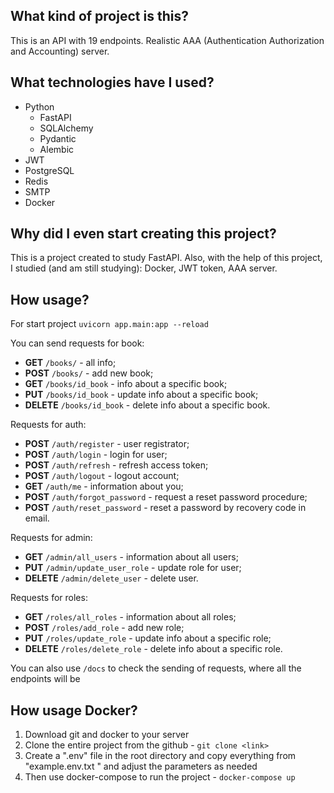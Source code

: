 ## What kind of project is this?
This is an API with 19 endpoints. Realistic AAA (Authentication Authorization and Accounting) server.

## What technologies have I used?
- Python
  - FastAPI
  - SQLAlchemy
  - Pydantic
  - Alembic
- JWT
- PostgreSQL
- Redis
- SMTP
- Docker

## Why did I even start creating this project?
This is a project created to study FastAPI. Also, with the help of this project, I studied (and am still studying): Docker, JWT token, AAA server.

## How usage?
For start project `uvicorn app.main:app --reload`

You can send requests for book:
- **GET** `/books/` - all info;
- **POST** `/books/` - add new book;
- **GET** `/books/id_book` - info about a specific book;
- **PUT** `/books/id_book` - update info about a specific book;
- **DELETE** `/books/id_book` - delete info about a specific book.

Requests for auth:
- **POST** `/auth/register` - user registrator;
- **POST** `/auth/login` - login for user;
- **POST** `/auth/refresh` - refresh access token;
- **POST** `/auth/logout` - logout account;
- **GET** `/auth/me` - information about you;
- **POST** `/auth/forgot_password` - request a reset password procedure;
- **POST** `/auth/reset_password` - reset a password by recovery code in email.

Requests for admin:
- **GET** `/admin/all_users` - information about all users;
- **PUT** `/admin/update_user_role` - update role for user;
- **DELETE** `/admin/delete_user` - delete user.

Requests for roles:
- **GET** `/roles/all_roles` - information about all roles;
- **POST** `/roles/add_role` - add new role;
- **PUT** `/roles/update_role` - update info about a specific role;
- **DELETE** `/roles/delete_role` - delete info about a specific role.

You can also use `/docs` to check the sending of requests, where all the endpoints will be

## How usage Docker?
1. Download git and docker to your server
2. Clone the entire project from the github - `git clone <link>`
3. Create a ".env" file in the root directory and copy everything from "example.env.txt " and adjust the parameters as needed
4. Then use docker-compose to run the project - `docker-compose up`
